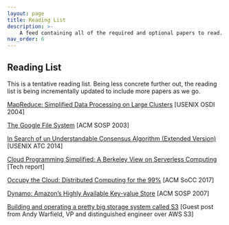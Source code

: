 ```yaml
---
layout: page
title: Reading List
description: >-
    A feed containing all of the required and optional papers to read.
nav_order: 6
---
```


## Reading List

This is a tentative reading list. Being less concrete further out,
the reading list is being incrementally updated to include more
papers as we go. 

[MapReduce: Simplified Data Processing on Large Clusters](https://www.usenix.org/conference/osdi-04/mapreduce-simplified-data-processing-large-clusters) [USENIX OSDI 2004]

[The Google File System](https://static.googleusercontent.com/media/research.google.com/en//archive/gfs-sosp2003.pdf) [ACM SOSP 2003]

[In Search of un Understandable Consensus Algorithm (Extended Version)](https://raft.github.io/raft.pdf) [USENIX ATC 2014]

[Cloud Programming Simplified: A Berkeley View on Serverless Computing](https://www2.eecs.berkeley.edu/Pubs/TechRpts/2019/EECS-2019-3.pdf) [Tech report]

[Occupy the Cloud: Distributed Computing for the 99%](https://arxiv.org/pdf/1702.04024.pdf) [ACM SoCC 2017]

[Dynamo: Amazon’s Highly Available Key-value Store](https://www.amazon.science/publications/dynamo-amazons-highly-available-key-value-store) [ACM SOSP 2007]

[Building and operating a pretty big storage system called S3](https://www.allthingsdistributed.com/2023/07/building-and-operating-a-pretty-big-storage-system.html) [Guest post from Andy Warfield, VP and distinguished engineer over AWS S3]


